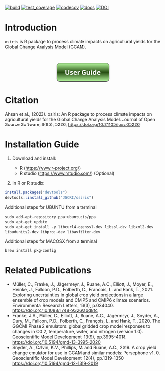 <!-- badges: start -->
[![build](https://github.com/JGCRI/osiris/workflows/build/badge.svg)](https://github.com/JGCRI/osiris/workflows/build/badge.svg?branch=main)
[![test_coverage](https://github.com/JGCRI/osiris/actions/workflows/test_coverage.yml/badge.svg?branch=main)](https://github.com/JGCRI/osiris/actions/workflows/test_coverage.yml)
[![codecov](https://codecov.io/gh/JGCRI/osiris/branch/main/graph/badge.svg?token=XQ913U4IYM)](https://codecov.io/gh/JGCRI/osiris) 
[![docs](https://github.com/JGCRI/osiris/actions/workflows/docs.yaml/badge.svg?branch=main)](https://github.com/JGCRI/osiris/actions/workflows/docs.yaml)
[![DOI](https://joss.theoj.org/papers/10.21105/joss.05226/status.svg)](https://doi.org/10.21105/joss.05226)
<!-- badges: end -->


<!-- ------------------------>
<!-- ------------------------>
# <a name="Introduction"></a>Introduction
<!-- ------------------------>
<!-- ------------------------>

`osiris` is R package to process climate impacts on agricultural yields for the Global Change Analysis Model (GCAM).

<br>

<p align="center">
<a href="https://jgcri.github.io/osiris/articles/vignette.html" target="_blank"><img src="https://github.com/JGCRI/jgcricolors/blob/main/vignettes/button_user_guide.PNG?raw=true" alt="https://jgcri.github.io/osiris/articles/vignette.html" height="60"/></a> 
</p>

<!-- ------------------------>
<!-- ------------------------>
# <a name="Citation"></a>Citation
<!-- ------------------------>
<!-- ------------------------>
Ahsan et al., (2023). osiris: An R package to process climate impacts on agricultural yields for the Global Change Analysis Model. Journal of Open Source Software, 8(85), 5226, https://doi.org/10.21105/joss.05226

<!-- ------------------------>
<!-- ------------------------>
# <a name="InstallGuide"></a>Installation Guide
<!-- ------------------------>
<!-- ------------------------>

1. Download and install:
    - R (https://www.r-project.org/)
    - R studio (https://www.rstudio.com/) (Optional)
    
    
2. In R or R studio:

```r
install.packages("devtools")
devtools::install_github("JGCRI/osiris")
```

Additional steps for UBUNTU from a terminal
```
sudo add-apt-repository ppa:ubuntugis/ppa
sudo apt-get update
sudo apt-get install -y libcurl4-openssl-dev libssl-dev libxml2-dev libudunits2-dev libproj-dev libavfilter-dev
```

Additional steps for MACOSX from a terminal
```
brew install pkg-config
```


<!-- ------------------------>
<!-- ------------------------>
# <a name="Publications"></a>Related Publications
<!-- ------------------------>
<!-- ------------------------>

- Müller, C., Franke, J., Jägermeyr, J., Ruane, A.C., Elliott, J., Moyer, E., Heinke, J., Falloon, P.D., Folberth, C., Francois, L. and Hank, T., 2021. Exploring uncertainties in global crop yield projections in a large ensemble of crop models and CMIP5 and CMIP6 climate scenarios. Environmental Research Letters, 16(3), p.034040. https://doi.org/10.1088/1748-9326/abd8fc
- Franke, J.A., Müller, C., Elliott, J., Ruane, A.C., Jägermeyr, J., Snyder, A., Dury, M., Falloon, P.D., Folberth, C., François, L. and Hank, T., 2020. The GGCMI Phase 2 emulators: global gridded crop model responses to changes in CO 2, temperature, water, and nitrogen (version 1.0). Geoscientific Model Development, 13(9), pp.3995-4018. https://doi.org/10.5194/gmd-13-3995-2020
- Snyder, A., Calvin, K.V., Phillips, M. and Ruane, A.C., 2019. A crop yield change emulator for use in GCAM and similar models: Persephone v1. 0. Geoscientific Model Development, 12(4), pp.1319-1350. https://doi.org/10.5194/gmd-12-1319-2019

  
